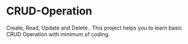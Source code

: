 # CRUD-Operation
Create, Read, Update and Delete..
This project helps you to learn basic CRUD Operation with minimum of coding.

